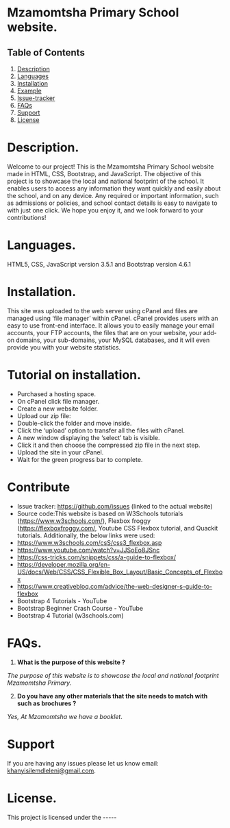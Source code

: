 # Mzamomtsha Primary School website.
## Table of Contents
1. [Description](#Description)
2. [Languages](#Languages)
3. [Installation](#Installation)
4. [Example](#Example)
5. [Issue-tracker](#Issue-tracker)
6. [FAQs](#FAQs)
7. [Support](#Support)
8. [License](#License)
# Description.

Welcome to our project! This is the Mzamomtsha Primary School website made in HTML, CSS, Bootstrap, and JavaScript. The objective of this project is to showcase the local and national footprint of the school. It enables users to access any information they want quickly and easily about the school, and on any device. Any required or important information, such as admissions or policies, and school contact details is easy to navigate to with just one click. We hope you enjoy it, and we look forward to your contributions!

# Languages.
HTML5, CSS, JavaScript version 3.5.1 and Bootstrap version 4.6.1

# Installation.

This site was uploaded to the web server using cPanel and files are managed using ‘file manager’ within cPanel. cPanel provides users with an easy to use front-end interface. It allows you to easily manage your email accounts, your FTP accounts, the files that are on your website, your add-on domains, your sub-domains, your MySQL databases, and it will even provide you with your website statistics.

# Tutorial on installation.

- Purchased a hosting space.
- On cPanel click file manager.
- Create a new website folder.
- Upload our zip file: 
- Double-click the folder and move inside.
- Click the ‘upload’ option to transfer all the files with cPanel.
- A new window displaying the ‘select’ tab is visible.
- Click it and then choose the compressed zip file in the next step.
- Upload the site in your cPanel.
- Wait for the green progress bar to complete.

# Contribute
- Issue tracker: https://github.com/issues (linked to the actual website)
- Source code:This website is based on W3Schools tutorials (https://www.w3schools.com/), Flexbox froggy (https://flexboxfroggy.com/, Youtube CSS Flexbox tutorial, and Quackit tutorials. Additionally, the below links were used: 
- https://www.w3schools.com/csS/css3_flexbox.asp
- https://www.youtube.com/watch?v=JJSoEo8JSnc
- https://css-tricks.com/snippets/css/a-guide-to-flexbox/
- https://developer.mozilla.org/en-US/docs/Web/CSS/CSS_Flexible_Box_Layout/Basic_Concepts_of_Flexbox
- https://www.creativebloq.com/advice/the-web-designer-s-guide-to-flexbox
- Bootstrap 4 Tutorials - YouTube 
- Bootstrap Beginner Crash Course - YouTube
- Bootstrap 4 Tutorial (w3schools.com) 

# FAQs.
1. **What is the purpose of this website ?**

 _The purpose of this website is to showcase the local
and national footprint Mzamomtsha Primary_. 

2. **Do you have any other materials that the site needs to match with such as brochures ?**

 _Yes, At Mzamomtsha we have a booklet_. 

# Support

If you are having any issues please let us know email: khanyisilemdleleni@gmail.com.

# License.

This project is licensed under the -----

